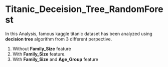 # Titanic_Deceision_Tree_RandomForest

In this Analysis, famous kaggle titanic dataset has been analyzed using **decision tree** algorithm from 3 different perpective.

  1) Without **Family_Size** feature
  2) With **Family_Size** feature.
  3) With **Family_Size** and **Age_Group** feature
